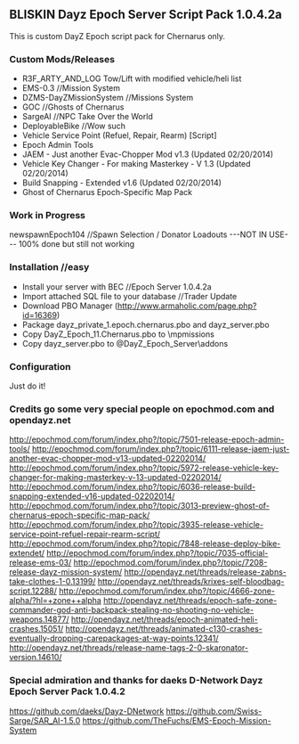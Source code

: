 ## BLISKIN Dayz Epoch Server Script Pack 1.0.4.2a

This is custom DayZ Epoch script pack for Chernarus only.

### Custom Mods/Releases

- R3F_ARTY_AND_LOG Tow/Lift with modified vehicle/heli list
- EMS-0.3 //Mission System
- DZMS-DayZMissionSystem //Missions System
- GOC //Ghosts of Chernarus
- SargeAI //NPC Take Over the World
- DeployableBike //Wow such 
- Vehicle Service Point (Refuel, Repair, Rearm) [Script]
- Epoch Admin Tools  
- JAEM - Just another Evac-Chopper Mod v1.3 (Updated 02/20/2014)
- Vehicle Key Changer - For making Masterkey - V 1.3 (Updated 02/20/2014)  
- Build Snapping - Extended v1.6 (Updated 02/20/2014)  
- Ghost of Chernarus Epoch-Specific Map Pack

### Work in Progress

newspawnEpoch104 //Spawn Selection / Donator Loadouts ---NOT IN USE--- 100% done but still not working  
 
### Installation //easy

- Install your server with BEC //Epoch Server 1.0.4.2a
- Import attached SQL file to your database //Trader Update
- Download PBO Manager (http://www.armaholic.com/page.php?id=16369)
- Package dayz_private_1.epoch.chernarus.pbo and dayz_server.pbo
- Copy DayZ_Epoch_11.Chernarus.pbo to \mpmissions
- Copy dayz_server.pbo to @DayZ_Epoch_Server\addons

### Configuration
Just do it!

### Credits go some very special people on epochmod.com and opendayz.net

http://epochmod.com/forum/index.php?/topic/7501-release-epoch-admin-tools/
http://epochmod.com/forum/index.php?/topic/6111-release-jaem-just-another-evac-chopper-mod-v13-updated-02202014/
http://epochmod.com/forum/index.php?/topic/5972-release-vehicle-key-changer-for-making-masterkey-v-13-updated-02202014/
http://epochmod.com/forum/index.php?/topic/6036-release-build-snapping-extended-v16-updated-02202014/
http://epochmod.com/forum/index.php?/topic/3013-preview-ghost-of-chernarus-epoch-specific-map-pack/
http://epochmod.com/forum/index.php?/topic/3935-release-vehicle-service-point-refuel-repair-rearm-script/
http://epochmod.com/forum/index.php?/topic/7848-release-deploy-bike-extendet/
http://epochmod.com/forum/index.php?/topic/7035-official-release-ems-03/
http://epochmod.com/forum/index.php?/topic/7208-release-dayz-mission-system/
http://opendayz.net/threads/release-zabns-take-clothes-1-0.13199/
http://opendayz.net/threads/krixes-self-bloodbag-script.12288/
http://epochmod.com/forum/index.php?/topic/4666-zone-alpha/?hl=+zone++alpha
http://opendayz.net/threads/epoch-safe-zone-commander-god-anti-backpack-stealing-no-shooting-no-vehicle-weapons.14877/
http://opendayz.net/threads/epoch-animated-heli-crashes.15051/
http://opendayz.net/threads/animated-c130-crashes-eventually-dropping-carepackages-at-way-points.12341/
http://opendayz.net/threads/release-name-tags-2-0-skaronator-version.14610/

### Special admiration and thanks for daeks D-Network Dayz Epoch Server Pack 1.0.4.2
https://github.com/daeks/Dayz-DNetwork
https://github.com/Swiss-Sarge/SAR_AI-1.5.0
https://github.com/TheFuchs/EMS-Epoch-Mission-System